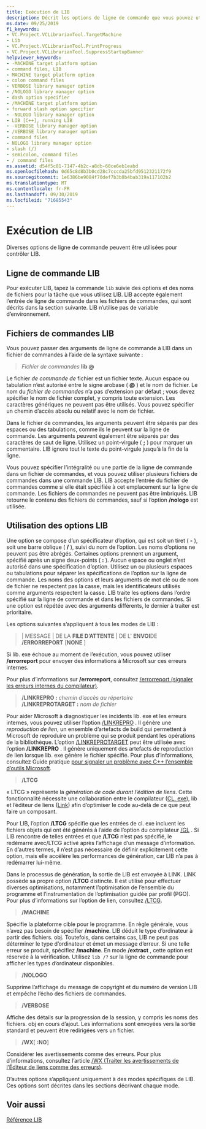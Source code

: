 ```yaml
---
title: Exécution de LIB
description: Décrit les options de ligne de commande que vous pouvez utiliser avec lib. exe.
ms.date: 09/25/2019
f1_keywords:
- VC.Project.VCLibrarianTool.TargetMachine
- Lib
- VC.Project.VCLibrarianTool.PrintProgress
- VC.Project.VCLibrarianTool.SuppressStartupBanner
helpviewer_keywords:
- -MACHINE target platform option
- command files, LIB
- MACHINE target platform option
- colon command files
- VERBOSE library manager option
- /NOLOGO library manager option
- dash option specifier
- /MACHINE target platform option
- forward slash option specifier
- -NOLOGO library manager option
- LIB [C++], running LIB
- -VERBOSE library manager option
- /VERBOSE library manager option
- command files
- NOLOGO library manager option
- slash (/)
- semicolon, command files
- / command files
ms.assetid: d54f5c81-7147-4b2c-a8db-68ce6eb1eabd
ms.openlocfilehash: 0d65c8d8b3b0cd28c7cccda25bfd9512321172f9
ms.sourcegitcommit: 1e6386be9084f70def7b3b8b4bab319a117102b2
ms.translationtype: MT
ms.contentlocale: fr-FR
ms.lasthandoff: 09/30/2019
ms.locfileid: "71685543"
---
```

# <a name="running-lib"></a>Exécution de LIB

Diverses options de ligne de commande peuvent être utilisées pour contrôler LIB.

## <a name="lib-command-line"></a>Ligne de commande LIB

Pour exécuter LIB, tapez la commande `lib` suivie des options et des noms de fichiers pour la tâche que vous utilisez LIB. LIB accepte également l’entrée de ligne de commande dans les fichiers de commandes, qui sont décrits dans la section suivante. LIB n’utilise pas de variable d’environnement.

## <a name="lib-command-files"></a>Fichiers de commandes LIB

Vous pouvez passer des arguments de ligne de commande à LIB dans un fichier de commandes à l’aide de la syntaxe suivante :

> <em>Fichier de commandes</em> **lib \@**

Le fichier *de commande de* fichier est un fichier texte. Aucun espace ou tabulation n’est autorisé entre le signe arobase ( **\@** ) et le nom de fichier. Le nom du *fichier de commandes* n’a pas d’extension par défaut ; vous devez spécifier le nom de fichier complet, y compris toute extension. Les caractères génériques ne peuvent pas être utilisés. Vous pouvez spécifier un chemin d’accès absolu ou relatif avec le nom de fichier.

Dans le fichier de commandes, les arguments peuvent être séparés par des espaces ou des tabulations, comme ils le peuvent sur la ligne de commande. Les arguments peuvent également être séparés par des caractères de saut de ligne. Utilisez un point-virgule ( **;** ) pour marquer un commentaire. LIB ignore tout le texte du point-virgule jusqu’à la fin de la ligne.

Vous pouvez spécifier l’intégralité ou une partie de la ligne de commande dans un fichier de commandes, et vous pouvez utiliser plusieurs fichiers de commandes dans une commande LIB. LIB accepte l’entrée du fichier de commandes comme si elle était spécifiée à cet emplacement sur la ligne de commande. Les fichiers de commandes ne peuvent pas être imbriqués. LIB retourne le contenu des fichiers de commandes, sauf si l’option **/nologo** est utilisée.

## <a name="using-lib-options"></a>Utilisation des options LIB

Une option se compose d’un spécificateur d’option, qui est soit un tiret ( **-** ), soit une barre oblique ( **/** ), suivi du nom de l’option. Les noms d’options ne peuvent pas être abrégés. Certaines options prennent un argument, spécifié après un signe deux-points ( **:** ). Aucun espace ou onglet n’est autorisé dans une spécification d’option. Utilisez un ou plusieurs espaces ou tabulations pour séparer les spécifications de l’option sur la ligne de commande. Les noms des options et leurs arguments de mot clé ou de nom de fichier ne respectent pas la casse, mais les identificateurs utilisés comme arguments respectent la casse. LIB traite les options dans l’ordre spécifié sur la ligne de commande et dans les fichiers de commandes. Si une option est répétée avec des arguments différents, le dernier à traiter est prioritaire.

Les options suivantes s’appliquent à tous les modes de LIB :

> &#124; MESSAGE &#124; DE LA **FILE D’ATTENTE** &#124; DE L' **ENVOI**DE **/ERRORREPORT** \[**NONE** ]

Si lib. exe échoue au moment de l’exécution, vous pouvez utiliser **/errorreport** pour envoyer des informations à Microsoft sur ces erreurs internes.

Pour plus d’informations sur **/errorreport**, consultez [/errorreport (signaler les erreurs internes du compilateur)](errorreport-report-internal-compiler-errors.md).

> **/LINKREPRO :** _chemin d’accès au répertoire_ \
> **/LINKREPROTARGET :** _nom de fichier_

Pour aider Microsoft à diagnostiquer les incidents lib. exe et les erreurs internes, vous pouvez utiliser l’option [/LINKREPRO](linkrepro.md) . Il génère une *reproduction de lien*, un ensemble d’artefacts de build qui permettent à Microsoft de reproduire un problème qui se produit pendant les opérations de la bibliothèque. L’option [/LINKREPROTARGET](linkreprotarget.md) peut être utilisée avec l’option **/LINKREPRO** . Il génère uniquement des artefacts de reproduction de lien lorsque lib. exe génère le fichier spécifié. Pour plus d’informations, consultez Guide pratique [pour signaler un problème avec C++ l’ensemble d’outils Microsoft](../../overview/how-to-report-a-problem-with-the-visual-cpp-toolset.md).

> **/LTCG**

« LTCG » représente la *génération de code durant l’édition de liens*. Cette fonctionnalité nécessite une collaboration entre le compilateur ([CL. exe](compiler-options.md)), lib et l’éditeur de liens ([Link](linker-options.md)) afin d’optimiser le code au-delà de ce que peut faire un composant.

Pour LIB, l’option **/LTCG** spécifie que les entrées de cl. exe incluent les fichiers objets qui ont été générés à l’aide de l’option du compilateur [/GL](gl-whole-program-optimization.md) . Si LIB rencontre de telles entrées et que **/LTCG** n’est pas spécifié, le redémarre avec/LTCG activé après l’affichage d’un message d’information. En d’autres termes, il n’est pas nécessaire de définir explicitement cette option, mais elle accélère les performances de génération, car LIB n’a pas à redémarrer lui-même.

Dans le processus de génération, la sortie de LIB est envoyée à LINK. LINK possède sa propre option **/LTCG** distincte. Il est utilisé pour effectuer diverses optimisations, notamment l’optimisation de l’ensemble du programme et l’instrumentation de l’optimisation guidée par profil (PGO). Pour plus d’informations sur l’option de lien, consultez [/LTCG](ltcg-link-time-code-generation.md).

> **/MACHINE**

Spécifie la plateforme cible pour le programme. En règle générale, vous n’avez pas besoin de spécifier **/machine**. LIB déduit le type d’ordinateur à partir des fichiers. obj. Toutefois, dans certains cas, LIB ne peut pas déterminer le type d’ordinateur et émet un message d’erreur. Si une telle erreur se produit, spécifiez **/machine**. En mode **/extract** , cette option est réservée à la vérification. Utilisez `lib /?` sur la ligne de commande pour afficher les types d’ordinateur disponibles.

> **/NOLOGO**

Supprime l’affichage du message de copyright et du numéro de version LIB et empêche l’écho des fichiers de commandes.

> **/VERBOSE**

Affiche des détails sur la progression de la session, y compris les noms des fichiers. obj en cours d’ajout. Les informations sont envoyées vers la sortie standard et peuvent être redirigées vers un fichier.

> **/WX**[ **:NO**]

Considérer les avertissements comme des erreurs. Pour plus d’informations, consultez l’article [/WX (Traiter les avertissements de l’Éditeur de liens comme des erreurs)](wx-treat-linker-warnings-as-errors.md).

D’autres options s’appliquent uniquement à des modes spécifiques de LIB. Ces options sont décrites dans les sections décrivant chaque mode.

## <a name="see-also"></a>Voir aussi

[Référence LIB](lib-reference.md)
